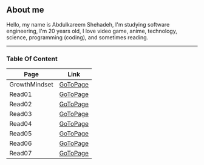 ## About me
Hello, my name is Abdulkareem Shehadeh, I'm studying software engineering, I'm 20 years old, I love video game, anime, technology, science, programming (coding), and sometimes reading.  

---
### Table Of Content  

Page | Link
--- | ---
GrowthMindset | [GoToPage](https://a1abed1a.github.io/reading-notes/GrowthMindset)
Read01 | [GoToPage](https://a1abed1a.github.io/reading-notes/Read01)
Read02 | [GoToPage](https://a1abed1a.github.io/reading-notes/Read02)
Read03 | [GoToPage](https://a1abed1a.github.io/reading-notes/Read03)
Read04 | [GoToPage](https://a1abed1a.github.io/reading-notes/Read04)
Read05 | [GoToPage](https://a1abed1a.github.io/reading-notes/Read05)
Read06 | [GoToPage](https://a1abed1a.github.io/reading-notes/Read06)
Read07 | [GoToPage](https://a1abed1a.github.io/reading-notes/Read07)